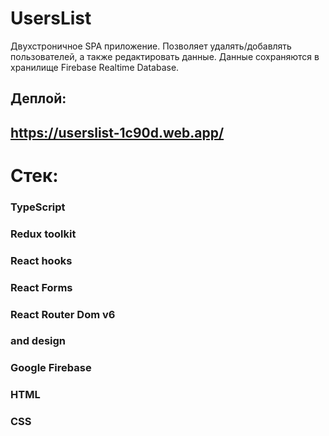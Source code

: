 # UsersList

Двухстроничное SPA приложение.
Позволяет удалять/добавлять пользователей, а также редактировать данные.
Данные сохраняются в хранилище Firebase Realtime Database.

## Деплой:
## https://userslist-1c90d.web.app/

# Стек:

### TypeScript
### Redux toolkit
### React hooks
### React Forms
### React Router Dom v6
### and design
### Google Firebase
### HTML
### CSS
